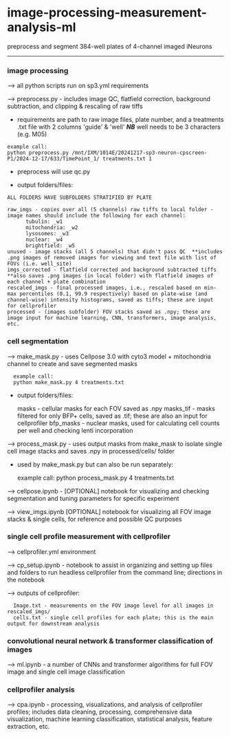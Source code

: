 # image-processing-measurement-analysis-ml
preprocess and segment 384-well plates of 4-channel imaged iNeurons
____________________________________________________________________________________________________________________

### image processing

--> all python scripts run on sp3.yml requirements

--> preprocess.py - includes image QC, flatfield correction, background subtraction, and clipping & rescaling of raw tiffs
   
   * requirements are path to raw image files, plate number, and a treatments .txt file with 2 columns 'guide' & 'well'   ***NB*** well needs to be 3 characters (e.g. M05)

    example call:
    python preprocess.py /mnt/IXM/1014E/20241217-sp3-neuron-cpscreen-P1/2024-12-17/633/TimePoint_1/ treatments.txt 1

   * preprocess will use qc.py

   * output folders/files:

    ALL FOLDERS HAVE SUBFOLDERS STRATIFIED BY PLATE
    
    raw_imgs - copies over all (5 channels) raw tiffs to local folder - image names should include the following for each channel:
          tubulin: _w1
          mitochondria: _w2
          lysosomes: _w3
          nuclear: _w4
          brightfield: _w5
    unused - image stacks (all 5 channels) that didn't pass QC  **includes .png images of removed images for viewing and text file with list of FOVs (i.e. well_site)
    imgs_corrected - flatfield corrected and background subtracted tiffs  **also saves .png images (in local folder) with flatfield images of each channel + plate combination
    rescaled_imgs - final processed images, i.e., rescaled based on min-max percentiles (0.1, 99.9 respectively) based on plate-wise (and channel-wise) intensity histograms, saved as tiffs; these are input for cellprofiler
    processed - (images subfolder) FOV stacks saved as .npy; these are image input for machine learning, CNN, transformers, image analysis, etc.

### cell segmentation

--> make_mask.py - uses Cellpose 3.0 with cyto3 model + mitochondria channel to create and save segmented masks

      example call:
      python make_mask.py 4 treatments.txt

   * output folders/files:

     masks - cellular masks for each FOV saved as .npy
     masks_tif - masks filtered for only BFP+ cells, saved as .tif; these are also an input for cellprofiler
     bfp_masks - nuclear masks, used for calculating cell counts per well and checking lenti incorporation

--> process_mask.py - uses output masks from make_mask to isolate single cell image stacks and saves .npy in processed/cells/ folder

   * used by make_mask.py but can also be run separately:

     example call:
     python process_mask.py 4 treatments.txt

--> cellpose.ipynb - [OPTIONAL] notebook for visualizing and checking segmentation and tuning parameters for specific experiment

--> view_imgs.ipynb [OPTIONAL] notebook for visualizing all FOV image stacks & single cells, for reference and possible QC purposes


### single cell profile measurement with cellprofiler

--> cellprofiler.yml environment

--> cp_setup.ipynb - notebook to assist in organizing and setting up files and folders to run headless cellprofiler from the command line; directions in the notebook

--> outputs of cellprofiler:

      Image.txt - measurements on the FOV image level for all images in rescaled_imgs/
      cells.txt - single cell profiles for each plate; this is the main output for downstream analysis

### convolutional neural network & transformer classification of images

--> ml.ipynb - a number of CNNs and transformer algorithms for full FOV image and single cell image classification

### cellprofiler analysis

--> cpa.ipynb - processing, visualizations, and analysis of cellprofiler profiles; includes data cleaning, processing, comprehensive data visualization, machine learning classification, statistical analysis, feature extraction, etc.


